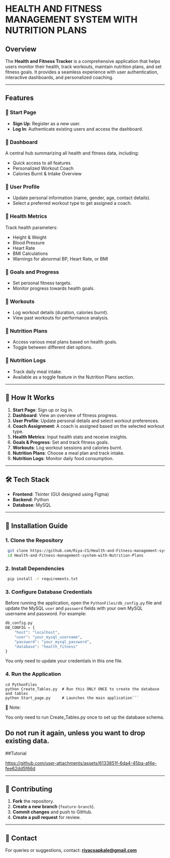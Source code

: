 # HEALTH AND FITNESS MANAGEMENT SYSTEM WITH NUTRITION PLANS

## Overview
The **Health and Fitness Tracker** is a comprehensive application that helps users monitor their health, track workouts, maintain nutrition plans, and set fitness goals. It provides a seamless experience with user authentication, interactive dashboards, and personalized coaching.

---

## Features
### 🔹 Start Page
- **Sign Up**: Register as a new user.
- **Log In**: Authenticate existing users and access the dashboard.

### 🔹 Dashboard
A central hub summarizing all health and fitness data, including:
- Quick access to all features
- Personalized Workout Coach
- Calories Burnt & Intake Overview

### 🔹 User Profile
- Update personal information (name, gender, age, contact details).
- Select a preferred workout type to get assigned a coach.

### 🔹 Health Metrics
Track health parameters:
- Height & Weight
- Blood Pressure
- Heart Rate
- BMI Calculations
- Warnings for abnormal BP, Heart Rate, or BMI

### 🔹 Goals and Progress
- Set personal fitness targets.
- Monitor progress towards health goals.

### 🔹 Workouts
- Log workout details (duration, calories burnt).
- View past workouts for performance analysis.

### 🔹 Nutrition Plans
- Access various meal plans based on health goals.
- Toggle between different diet options.

### 🔹 Nutrition Logs
- Track daily meal intake.
- Available as a toggle feature in the Nutrition Plans section.

---

## 🎯 How It Works
1. **Start Page**: Sign up or log in.
2. **Dashboard**: View an overview of fitness progress.
3. **User Profile**: Update personal details and select workout preferences.
4. **Coach Assignment**: A coach is assigned based on the selected workout type.
5. **Health Metrics**: Input health stats and receive insights.
6. **Goals & Progress**: Set and track fitness goals.
7. **Workouts**: Log workout sessions and calories burnt.
8. **Nutrition Plans**: Choose a meal plan and track intake.
9. **Nutrition Logs**: Monitor daily food consumption.

---

## 🛠️ Tech Stack
- **Frontend**: Tkinter (GUI designed using Figma)
- **Backend**: Python
- **Database**: MySQL

---

## 🏁 Installation Guide
### 1. Clone the Repository
```sh
 git clone https://github.com/Riya-CS/Health-and-Fitness-management-system-with-Nutrition-Plans
 cd Health-and-Fitness-management-system-with-Nutrition-Plans
```
### 2. Install Dependencies
```sh
 pip install -r requirements.txt
```
### 3. Configure Database Credentials
Before running the application, open the `PythonFiles/db_config.py` file and update the MySQL `user` and `password` fields with your own MySQL username and password. For example:
```python
db_config.py
DB_CONFIG = {
    "host": "localhost",
    "user": "your_mysql_username",
    "password": "your_mysql_password",
    "database": "health_fitness"
}
```
You only need to update your credentials in this one file.

### 4. Run the Application
```
cd PythonFiles
python Create_Tables.py  # Run this ONLY ONCE to create the database and tables
python Start_page.py     # Launches the main application```
```
📝 Note:

You only need to run Create_Tables.py once to set up the database schema.

Do not run it again, unless you want to drop existing data.
---
##Tutorial


https://github.com/user-attachments/assets/6133851f-6da4-45ba-af4e-fee62dd5f66d


---

## 🤝 Contributing
1. **Fork** the repository.
2. **Create a new branch** (`feature-branch`).
3. **Commit changes** and push to GitHub.
4. **Create a pull request** for review.

---

## 📩 Contact
For queries or suggestions, contact: **riyacsapkale@gmail.com**

